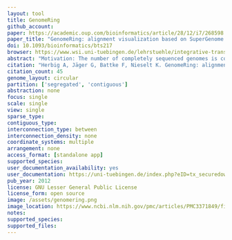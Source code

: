 ```yaml
---
layout: tool 
title: GenomeRing
github_account: 
paper: https://academic.oup.com/bioinformatics/article/28/12/i7/268598
paper_title: "GenomeRing: alignment visualization based on SuperGenome coordinates"
doi: 10.1093/bioinformatics/bts217
browser: https://www.wsi.uni-tuebingen.de/lehrstuehle/integrative-transkriptomik/software/genomering/
abstract: "Motivation: The number of completely sequenced genomes is continuously rising, allowing for comparative analyses of genomic variation. Such analyses are often based on whole-genome alignments to elucidate structural differences arising from insertions, deletions or from rearrangement events. Computational tools that can visualize genome alignments in a meaningful manner are needed to help researchers gain new insights into the underlying data. Such visualizations typically are either realized in a linear fashion as in genome browsers or by using a circular approach, where relationships between genomic regions are indicated by arcs. Both methods allow for the integration of additional information such as experimental data or annotations. However, providing a visualization that still allows for a quick and comprehensive interpretation of all important genomic variations together with various supplemental data, which may be highly heterogeneous, remains a challenge. Results: Here, we present two complementary approaches to tackle this problem. First, we propose the SuperGenome concept for the computation of a common coordinate system for all genomes in a multiple alignment. This coordinate system allows for the consistent placement of genome annotations in the presence of insertions, deletions and rearrangements. Second, we present the GenomeRing visualization that, based on the SuperGenome, creates an interactive overview visualization of the multiple genome alignment in a circular layout. We demonstrate our methods by applying them to an alignment of Campylobacter jejuni strains for the discovery of genomic islands as well as to an alignment of Helicobacter pylori, which we visualize in combination with gene expression data. Availability: GenomeRing and example data is available at http://it.inf.uni-tuebingen.de/software/genomering/"
citation: "Herbig A, Jäger G, Battke F, Nieselt K. GenomeRing: alignment visualization based on SuperGenome coordinates. Bioinformatics. academic.oup.com; 2012;28: i7–15."
citation_count: 45
genome_layout: circular
partition: ['segregated', 'contiguous']
abstraction: none
focus: single
scale: single
view: single
sparse_type: 
contiguous_type: 
interconnection_type: between
interconnection_density: none
coordinate_systems: multiple
arrangement: none
access_format: [standalone app]
supported_species: 
user_documentation_availability: yes
user_documentation: https://uni-tuebingen.de/index.php?eID=tx_securedownloads&p=156756&u=0&g=0&t=1564721933&hash=75c3bc2982100e01b583263ea77447020e61d401&file=/fileadmin/Uni_Tuebingen/Fakultaeten/InfoKogni/WSI/IntegTranskript/Softwareprojekte/GenomeRing/howto.pdf
pub_year: 2012
license: GNU Lesser General Public License
license_form: open source
image: /assets/genomering.png
image_location: https://www.ncbi.nlm.nih.gov/pmc/articles/PMC3371849/figure/F7/
notes: 
supported_species: 
supported_files: 
---
```

